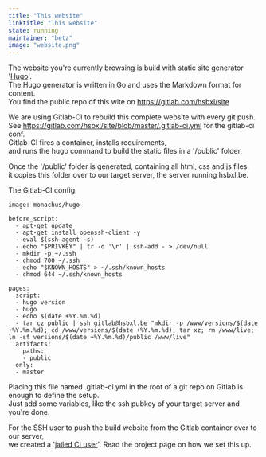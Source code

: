 ```yaml
---
title: "This website"
linktitle: "This website"
state: running
maintainer: "betz"
image: "website.png"
---
```


The website you're currently browsing is build with static site generator '[Hugo](https://gohugo.io/)'.  
The Hugo generator is written in Go and uses the Markdown format for content.  
You find the public repo of this wite on https://gitlab.com/hsbxl/site  

We are using Gitlab-CI to rebuild this complete website with every git push.  
See https://gitlab.com/hsbxl/site/blob/master/.gitlab-ci.yml for the gitlab-ci conf.  
Gitlab-CI fires a container, installs requirements,  
and runs the hugo command to build the static files in a '/public' folder. 

Once the '/public' folder is generated, containing all html, css and js files,  
it copies this folder over to our target server, the server running hsbxl.be.

The Gitlab-CI config:  
~~~~
image: monachus/hugo

before_script:
  - apt-get update
  - apt-get install openssh-client -y
  - eval $(ssh-agent -s)
  - echo "$PRIVKEY" | tr -d '\r' | ssh-add - > /dev/null
  - mkdir -p ~/.ssh
  - chmod 700 ~/.ssh
  - echo "$KNOWN_HOSTS" > ~/.ssh/known_hosts
  - chmod 644 ~/.ssh/known_hosts

pages:
  script:
  - hugo version
  - hugo
  - echo $(date +%Y.%m.%d)
  - tar cz public | ssh gitlab@hsbxl.be "mkdir -p /www/versions/$(date +%Y.%m.%d); cd /www/versions/$(date +%Y.%m.%d); tar xz; rm /www/live; ln -sf versions/$(date +%Y.%m.%d)/public /www/live"
  artifacts:
    paths:
    - public
  only:
  - master
~~~~
Placing this file named .gitlab-ci.yml in the root of a git repo on Gitlab is enough to define the setup.  
Just add some variables, like the ssh pubkey of your target server and you're done.  

For the SSH user to push the build website from the Gitlab container over to our server,  
we created a '[jailed CI user](../jailed_ci_user)'. Read the project page on how we set this up.